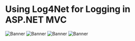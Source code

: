 # Using Log4Net for Logging in ASP.NET MVC

<img src="https://github.com/saineshwar/WebErrorLogging_ELMAH/blob/master/image001.png?raw=true" alt="Banner" title="Banner" style="max-width:100%;">

<img src="https://github.com/saineshwar/WebErrorLogging_Log4Net/blob/master/image004.png?raw=true" alt="Banner" title="Banner" style="max-width:100%;">

<img src="https://github.com/saineshwar/WebErrorLogging_Log4Net/blob/master/image010.png?raw=true" alt="Banner" title="Banner" style="max-width:100%;">

<img src="https://github.com/saineshwar/WebErrorLogging_Log4Net/blob/master/image015.png?raw=true" alt="Banner" title="Banner" style="max-width:100%;">
